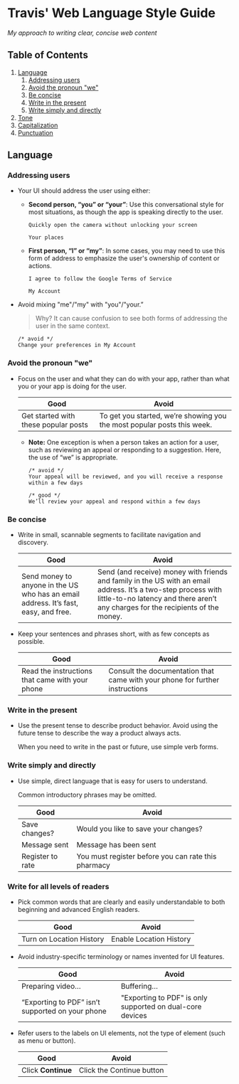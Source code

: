 # Travis' Web Language Style Guide

*My approach to writing clear, concise web content*

## Table of Contents

  1. [Language](#language)
      1. [Addressing users](#addressing-users)
      1. [Avoid the pronoun "we"](#avoid-the-pronoun-we)
      1. [Be concise](#be-concise)
      1. [Write in the present](#write-in-the-present)
      1. [Write simply and directly](#write-simply-and-directly)
  1. [Tone](#tone)
  1. [Capitalization](#capitalization)
  1. [Punctuation](#punctuation)




## Language


### Addressing users

- Your UI should address the user using either:

  - **Second person, “you” or “your”**: Use this conversational style for most situations, as though the app is speaking directly to the user.

    ```
    Quickly open the camera without unlocking your screen

    Your places
    ```

  - **First person, “I” or “my”**: In some cases, you may need to use this form of address to emphasize the user's ownership of content or actions.

    ```
    I agree to follow the Google Terms of Service

    My Account
    ```


- Avoid mixing "me"/"my" with "you"/"your.”

  > Why? It can cause confusion to see both forms of addressing the user in the same context.

  ```
  /* avoid */
  Change your preferences in My Account
  ```
 
  
  
### Avoid the pronoun "we"


- Focus on the user and what they can do with your app, rather than what you or your app is doing for the user.

  Good | Avoid
  ---- | -----
  Get started with these popular posts | To get you started, we’re showing you the most popular posts this week.
  
  
  - **Note:** One exception is when a person takes an action for a user, such as reviewing an appeal or responding to a suggestion. Here, the use of “we” is appropriate.
  
    ```
    /* avoid */
    Your appeal will be reviewed, and you will receive a response within a few days
    
    /* good */
    We’ll review your appeal and respond within a few days
    ```
    
    
### Be concise

- Write in small, scannable segments to facilitate navigation and discovery.

  Good | Avoid
  ---- | -----
  Send money to anyone in the US who has an email address. It’s fast, easy, and free. | Send (and receive) money with friends and family in the US with an email address. It’s a two-step process with little-to-no latency and there aren’t any charges for the recipients of the money.


- Keep your sentences and phrases short, with as few concepts as possible.

  Good | Avoid
  ---- | -----
  Read the instructions that came with your phone | Consult the documentation that came with your phone for further instructions


### Write in the present

- Use the present tense to describe product behavior. Avoid using the future tense to describe the way a product always acts.

  When you need to write in the past or future, use simple verb forms.



### Write simply and directly

- Use simple, direct language that is easy for users to understand.

  Common introductory phrases may be omitted.
  
  Good | Avoid
  ---- | -----
  Save changes? | Would you like to save your changes?
  Message sent | Message has been sent
  Register to rate | You must register before you can rate this pharmacy
 
  
### Write for all levels of readers

- Pick common words that are clearly and easily understandable to both beginning and advanced English readers.

  Good | Avoid
  ---- | -----
  Turn on Location History | Enable Location History
  
  
- Avoid industry-specific terminology or names invented for UI features.

  Good | Avoid
  ---- | -----
  Preparing video…  | Buffering…
  “Exporting to PDF” isn’t supported on your phone | "Exporting to PDF" is only supported on dual-core devices

  
- Refer users to the labels on UI elements, not the type of element (such as menu or button).

  Good | Avoid
  ---- | -----
  Click **Continue** | Click the Continue button
  
  
  
  
  
  
  
  
  
  
  
  
  
